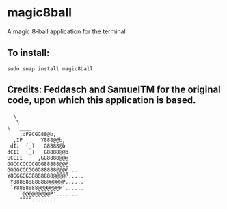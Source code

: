 # magic8ball
A magic 8-ball application for the terminal

## To install: 

`sudo snap install magic8ball`

## Credits: Feddasch and SamuelTM for the original code, upon which this application is based. 


      \
       \
	\	____
	    ,dP9CGG88@b,
	  ,IP  _   Y888@@b,
	 dIi  (_)   G8888@b
	dCII  (_)   G8888@@b
	GCCIi     ,GG8888@@@
	GGCCCCCCCGGG88888@@@
	GGGGCCCGGGG88888@@@@...
	Y8GGGGGG8888888@@@@P.....
	 Y88888888888@@@@@P......
	 `Y8888888@@@@@@@P'......
	    `@@@@@@@@@P'.......
		""""........
